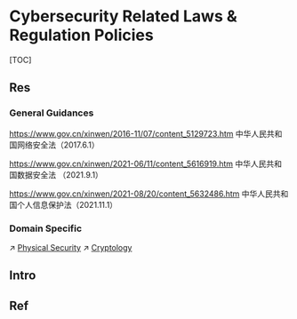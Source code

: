 # Cybersecurity Related Laws & Regulation Policies

[TOC]



## Res
### General Guidances
https://www.gov.cn/xinwen/2016-11/07/content_5129723.htm
中华人民共和国网络安全法（2017.6.1）

https://www.gov.cn/xinwen/2021-06/11/content_5616919.htm
中华人民共和国数据安全法 （2021.9.1）

https://www.gov.cn/xinwen/2021-08/20/content_5632486.htm
中华人民共和国个人信息保护法（2021.11.1）

### Domain Specific 
↗ [Physical Security](../../Physical%20Security/Physical%20Security.md)
↗ [Cryptology](../../🚬%20Cryptology/Cryptology.md)



## Intro



## Ref

